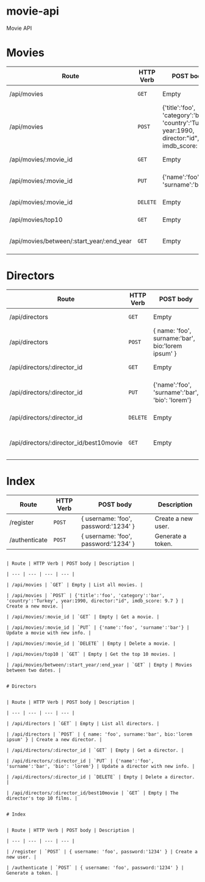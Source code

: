 # movie-api
Movie API

# Movies
 
| Route | HTTP Verb | POST body | Description |
| --- | --- | --- | --- |
| /api/movies | `GET` | Empty | List all movies. |
| /api/movies | `POST` | {'title':'foo', 'category':'bar', 'country':'Turkey', year:1990, director:"id", imdb_score: 9.7 } | Create a new movie. |
| /api/movies/:movie_id | `GET` | Empty | Get a movie. |
| /api/movies/:movie_id | `PUT` | {'name':'foo', 'surname':'bar'} | Update a movie with new info. |
| /api/movies/:movie_id | `DELETE` | Empty | Delete a movie. |
| /api/movies/top10 | `GET` | Empty | Get the top 10 movies. |
| /api/movies/between/:start_year/:end_year | `GET` | Empty | Movies between two dates. |
 
# Directors
 
| Route | HTTP Verb | POST body | Description |
| --- | --- | --- | --- |
| /api/directors | `GET` | Empty | List all directors. |
| /api/directors | `POST` | { name: 'foo', surname:'bar', bio:'lorem ipsum' } | Create a new director. |
| /api/directors/:director_id | `GET` | Empty | Get a director. |
| /api/directors/:director_id | `PUT` | {'name':'foo', 'surname':'bar', 'bio': 'lorem'} | Update a director with new info. |
| /api/directors/:director_id | `DELETE` | Empty | Delete a director. |
| /api/directors/:director_id/best10movie | `GET` | Empty | The director's top 10 films. |
 
# Index
 
| Route | HTTP Verb | POST body | Description |
| --- | --- | --- | --- |
| /register | `POST` | { username: 'foo', password:'1234' } | Create a new user. |
| /authenticate | `POST` | { username: 'foo', password:'1234' } | Generate a token. |# Movies
                                                                                      
                                                                                     | Route | HTTP Verb | POST body | Description |
                                                                                     | --- | --- | --- | --- |
                                                                                     | /api/movies | `GET` | Empty | List all movies. |
                                                                                     | /api/movies | `POST` | {'title':'foo', 'category':'bar', 'country':'Turkey', year:1990, director:"id", imdb_score: 9.7 } | Create a new movie. |
                                                                                     | /api/movies/:movie_id | `GET` | Empty | Get a movie. |
                                                                                     | /api/movies/:movie_id | `PUT` | {'name':'foo', 'surname':'bar'} | Update a movie with new info. |
                                                                                     | /api/movies/:movie_id | `DELETE` | Empty | Delete a movie. |
                                                                                     | /api/movies/top10 | `GET` | Empty | Get the top 10 movies. |
                                                                                     | /api/movies/between/:start_year/:end_year | `GET` | Empty | Movies between two dates. |
                                                                                      
                                                                                     # Directors
                                                                                      
                                                                                     | Route | HTTP Verb | POST body | Description |
                                                                                     | --- | --- | --- | --- |
                                                                                     | /api/directors | `GET` | Empty | List all directors. |
                                                                                     | /api/directors | `POST` | { name: 'foo', surname:'bar', bio:'lorem ipsum' } | Create a new director. |
                                                                                     | /api/directors/:director_id | `GET` | Empty | Get a director. |
                                                                                     | /api/directors/:director_id | `PUT` | {'name':'foo', 'surname':'bar', 'bio': 'lorem'} | Update a director with new info. |
                                                                                     | /api/directors/:director_id | `DELETE` | Empty | Delete a director. |
                                                                                     | /api/directors/:director_id/best10movie | `GET` | Empty | The director's top 10 films. |
                                                                                      
                                                                                     # Index
                                                                                      
                                                                                     | Route | HTTP Verb | POST body | Description |
                                                                                     | --- | --- | --- | --- |
                                                                                     | /register | `POST` | { username: 'foo', password:'1234' } | Create a new user. |
                                                                                     | /authenticate | `POST` | { username: 'foo', password:'1234' } | Generate a token. |
